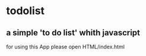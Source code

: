 # todolist
a simple 'to do list' whith javascript 
-----------------------------------------------
for using this App please open HTML/index.html

